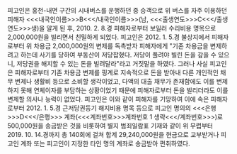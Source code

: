 피고인은 홍천-내면 구간의 시내버스를 운행하던 중 승객으로 위 버스를 자주 이용하던 피해자 <<<내국인이름>>>B<<</내국인이름>>>(남, <<<출생연도>>>C<<</출생연도>>>생)을 알게 된 후, 2010. 2. 8.경 피해자로부터 보일러 수리비용 명목으로 2,000,000원을 빌리면서 친밀하게 되었다.
피고인은 2012. 1. 5.경 불상지에서 피해자로부터 위 차용금 2,000,000원의 변제를 독촉받자 피해자에게 "기존 차용금을 변제하려고 하는데 사기를 당하여 부동산이 저당잡혔다. 저당이 풀려야 빌린 돈을 갚을 수 있으니, 저당권을 해지할 수 있는 돈을 빌려달라"라고 거짓말을 하였다.
그러나 사실 피고인은 피해자로부터 기존 차용금 변제를 핑계로 지속적으로 돈을 받아내 다른 개인적인 채무 변제나 생활비 등으로 소비할 생각이었고, 다액의 대출 채무가 존재함에도 이를 변제하지 못해 연체이자를 부담하는 상황이었기 때문에 피해자로부터 돈을 빌리더라도 이를 변제할 의사나 능력이 없었다.
피고인은 이와 같이 피해자를 기망하여 이에 속은 피해자로부터 2012. 1. 5.경 근저당권등기 해지비용 명목 등으로 피고인 명의의 <<<은행>>>D<<</은행>>> 계좌(<<<계좌번호>>>계좌번호 1 생략<<</계좌번호>>>)로 500,000원을 송금받은 것을 비롯하여 별지 범죄일람표 기재와 같이 위 무렵부터 2019. 10. 14.경까지 총 140회에 걸쳐 합계 29,240,000원을 현금으로 교부받거나 피고인 계좌 또는 피고인이 지정한 타인 명의 계좌로 송금받아 편취하였다.